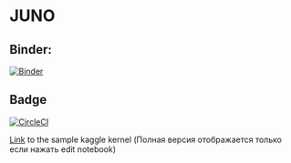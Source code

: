 # JUNO
## Binder:

[![Binder](https://mybinder.org/badge_logo.svg)](https://mybinder.org/v2/gh/VProv/JUNO/master)

## Badge

[![CircleCI](https://circleci.com/gh/VProv/JUNO.svg?style=svg)](https://circleci.com/gh/VProv/JUNO)


[Link](https://kaggle.com/vprovv/sample-kernel?scriptVersionId=7389264) to the sample kaggle kernel (Полная версия отображается только если нажать edit notebook) 
